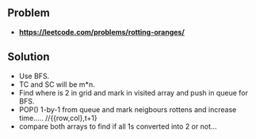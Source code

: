 ## Problem

- **https://leetcode.com/problems/rotting-oranges/**

## Solution

- Use BFS.
- TC and SC will be m\*n.
- Find where is 2 in grid and mark in visited array and push in queue for BFS.
- POP() 1-by-1 from queue and mark neigbours rottens and increase time..... //{{row,col},t+1}
- compare both arrays to find if all 1s converted into 2 or not...
